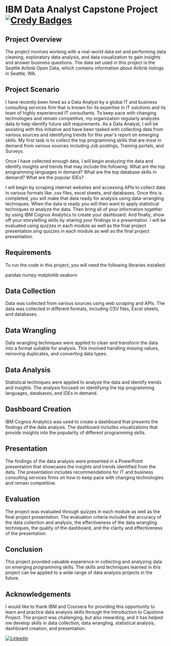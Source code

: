 # IBM Data Analyst Capstone Project                [![Credy Badges](https://images.credly.com/size/110x110/images/f02ecb21-5237-4974-b259-0a8f74675c59/Data_Analyst_Capstone.png)](https://www.credly.com/users/rauljrz)

## Project Overview
The project involves working with a real-world data set and performing data cleaning, exploratory data analysis, and data visualization to gain insights and answer business questions. The data set used in this project is the Seattle Airbnb Open Data, which contains information about Airbnb listings in Seattle, WA.

## Project Scenario

I have recently been hired as a Data Analyst by a global IT and business consulting services firm that is known for its expertise in IT solutions and its team of highly experienced IT consultants. To keep pace with changing technologies and remain competitive, my organization regularly analyzes data to help identify future skill requirements. As a Data Analyst, I will be assisting with this initiative and have been tasked with collecting data from various sources and identifying trends for this year's report on emerging skills. My first task is to collect the top programming skills that are most in demand from various sources including Job postings, Training portals, and Surveys.

Once I have collected enough data, I will begin analyzing the data and identify insights and trends that may include the following: What are the top programming languages in demand? What are the top database skills in demand? What are the popular IDEs?

I will begin by scraping internet websites and accessing APIs to collect data in various formats like .csv files, excel sheets, and databases. Once this is completed, you will make that data ready for analysis using data-wrangling techniques. When the data is ready you will then want to apply statistical techniques to analyze the data. Then bring all of your information together by using IBM Cognos Analytics to create your dashboard. And finally, show off your storytelling skills by sharing your findings in a presentation. I will be evaluated using quizzes in each module as well as the final project presentation.sing quizzes in each module as well as the final project presentation.

## Requirements
To run the code in this project, you will need the following libraries installed:

pandas
numpy
matplotlib
seaborn

## Data Collection
Data was collected from various sources using web scraping and APIs. The data was collected in different formats, including CSV files, Excel sheets, and databases.

## Data Wrangling
Data wrangling techniques were applied to clean and transform the data into a format suitable for analysis. This involved handling missing values, removing duplicates, and converting data types.

## Data Analysis
Statistical techniques were applied to analyze the data and identify trends and insights. The analysis focused on identifying the top programming languages, databases, and IDEs in demand.

## Dashboard Creation
IBM Cognos Analytics was used to create a dashboard that presents the findings of the data analysis. The dashboard includes visualizations that provide insights into the popularity of different programming skills.

## Presentation
The findings of the data analysis were presented in a PowerPoint presentation that showcases the insights and trends identified from the data. The presentation includes recommendations for IT and business consulting services firms on how to keep pace with changing technologies and remain competitive.

## Evaluation
The project was evaluated through quizzes in each module as well as the final project presentation. The evaluation criteria included the accuracy of the data collection and analysis, the effectiveness of the data wrangling techniques, the quality of the dashboard, and the clarity and effectiveness of the presentation.

## Conclusion
This project provided valuable experience in collecting and analyzing data on emerging programming skills. The skills and techniques learned in this project can be applied to a wide range of data analysis projects in the future.

## Acknowledgements
I would like to thank IBM and Coursera for providing this opportunity to learn and practice data analysis skills through the Introduction to Capstone Project. The project was challenging, but also rewarding, and it has helped me develop skills in data collection, data wrangling, statistical analysis, dashboard creation, and presentation.

[![Linkedin](https://content.linkedin.com/content/dam/me/business/en-us/amp/brand-site/v2/bg/LI-Bug.svg.original.svg)]([https://www.linkedin.com/in/rauljrz/](https://www.linkedin.com/in/yousef-ayman/))
